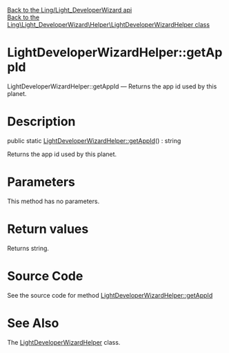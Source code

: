 [Back to the Ling/Light_DeveloperWizard api](https://github.com/lingtalfi/Light_DeveloperWizard/blob/master/doc/api/Ling/Light_DeveloperWizard.md)<br>
[Back to the Ling\Light_DeveloperWizard\Helper\LightDeveloperWizardHelper class](https://github.com/lingtalfi/Light_DeveloperWizard/blob/master/doc/api/Ling/Light_DeveloperWizard/Helper/LightDeveloperWizardHelper.md)


LightDeveloperWizardHelper::getAppId
================



LightDeveloperWizardHelper::getAppId — Returns the app id used by this planet.




Description
================


public static [LightDeveloperWizardHelper::getAppId](https://github.com/lingtalfi/Light_DeveloperWizard/blob/master/doc/api/Ling/Light_DeveloperWizard/Helper/LightDeveloperWizardHelper/getAppId.md)() : string




Returns the app id used by this planet.




Parameters
================

This method has no parameters.


Return values
================

Returns string.








Source Code
===========
See the source code for method [LightDeveloperWizardHelper::getAppId](https://github.com/lingtalfi/Light_DeveloperWizard/blob/master/Helper/LightDeveloperWizardHelper.php#L19-L22)


See Also
================

The [LightDeveloperWizardHelper](https://github.com/lingtalfi/Light_DeveloperWizard/blob/master/doc/api/Ling/Light_DeveloperWizard/Helper/LightDeveloperWizardHelper.md) class.



